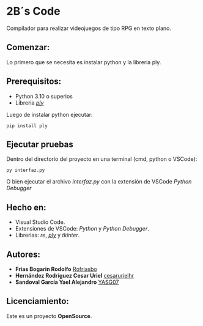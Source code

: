 # 2B´s Code

Compilador para realizar videojuegos de tipo RPG en texto plano.

## Comenzar:

Lo primero que se necesita es instalar python y la libreria ply.

## Prerequisitos:

* Python 3.10 o superios
* Libreria [*ply*](https://pypi.org/project/ply/)

Luego de instalar python ejecutar:

```
pip install ply
```

## Ejecutar pruebas

Dentro del directorio del proyecto en una terminal (cmd, python o VSCode):

```
py interfaz.py
```

O bien ejecutar el archivo *interfaz.py* con la extensión de VSCode *Python Debugger*

## Hecho en:

* Visual Studio Code.
* Extensiones de VSCode: *Python* y *Python Debugger*.
* Librerias: *re*, [*ply*](https://pypi.org/project/ply/) y *tkinter*.

## Autores:

* **Frias Bogarin Rodolfo** [Rofriasbo](https://github.com/Rofriasbo)
* **Hernández Rodríguez Cesar Uriel** [cesarurielhr](https://github.com/cesarurielhr)
* **Sandoval García Yael Alejandro** [YASG07](https://github.com/YASG07)

## Licenciamiento:

Este es un proyecto **OpenSource**.